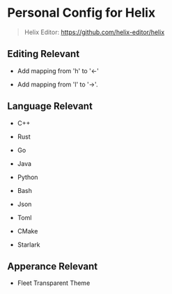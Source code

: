 # Personal Config for Helix

> Helix Editor: https://github.com/helix-editor/helix

## Editing Relevant

- Add mapping from 'h' to '<-'

- Add mapping from 'l' to '->'. 

## Language Relevant

- C++

- Rust

- Go

- Java

- Python

- Bash

- Json

- Toml

- CMake

- Starlark

## Apperance Relevant

- Fleet Transparent Theme
